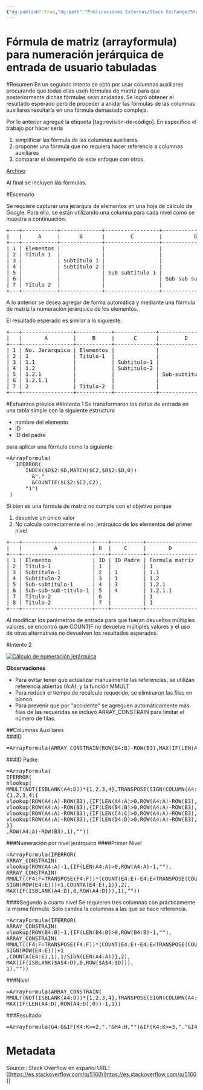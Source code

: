 ```yaml
---
{"dg-publish":true,"dg-path":"Publicaciones Externas/Stack Exchange/Stack Overflow en español/es.stackoverflow.com-5160.md","permalink":"/publicaciones-externas/stack-exchange/stack-overflow-en-espanol/es-stackoverflow-com-5160/","title":"Fórmula de matriz (arrayformula) para numeración jerárquica de entrada de usuario tabuladas","hide":true,"noteIcon":"default","created":"2024-04-03T12:49:10.505-06:00","updated":"2024-04-05T16:43:48.408-06:00"}
---
```


# Fórmula de matriz (arrayformula) para numeración jerárquica de entrada de usuario tabuladas

#Resumen
En un segundo intento se optó por usar columnas auxiliares procurando que todas ellas usen fórmulas de matriz para que posteriormente dichas fórmulas sean anidadas. Se logró obtener el resultado esperado pero de proceder a anidar las fórmulas de las columnas auxiliares resultaría en una fórmula demasiado compleja.

Por lo anterior agregué la etiqueta [tag:revisión-de-código]. En específico el trabajo por hacer sería 

1. simplificar las fórmula de las columnas auxiliares.
2. proponer una fórmula que no requiera hacer referencia a columnas auxiliares
3. comparar el desempeño de este enfoque con otros.

[Archivo](https://docs.google.com/spreadsheets/d/1ezmZlDj-8XtbntgNZ7JPQjYMZWZTwJNAiUDl0-v3qOY/edit#gid=0)

Al final se incluyen las fórmulas.

#Escenario

Se requiere capturar una jerarquía de elementos en una hoja de cálculo de Google. Para ello, se están utilizando una columna para cada nivel como se muestra a continuación.

<pre>
+---+-----------+-------------+-----------------+----------------------+
|   |     A     |      B      |        C        |          D           |
+---+-----------+-------------+-----------------+----------------------+
| 1 | Elementos |             |                 |                      |
| 2 | Título 1  |             |                 |                      |
| 3 |           | Subtítulo 1 |                 |                      |
| 4 |           | Subtítulo 2 |                 |                      |
| 5 |           |             | Sub subtítulo 1 |                      |
| 6 |           |             |                 | Sub sub sub título 1 |
| 7 | Título 2  |             |                 |                      |
+---+-----------+-------------+-----------------+----------------------+
</pre>

A lo anterior se desea agregar de forma automática y mediante una fórmula de matriz la numeración jerárquica de los elementos.

El resultado esperado es similar a lo siguiente:
<pre>
+---+----------------+-----------+-------------+-----------------+----------------------+
|   |       A        |     B     |      C      |        D        |          E           |
+---+----------------+-----------+-------------+-----------------+----------------------+
| 1 | No. Jerárquica | Elementos |             |                 |                      |
| 2 | 1              | Título-1  |             |                 |                      |
| 3 | 1.1            |           | Subtítulo-1 |                 |                      |
| 4 | 1.2            |           | Subtítulo-2 |                 |                      |
| 5 | 1.2.1          |           |             | Sub-subtítulo-1 |                      |
| 6 | 1.2.1.1        |           |             |                 | Sub-sub-sub-título-1 |
| 7 | 2              | Título-2  |             |                 |                      |
+---+----------------+-----------+-------------+-----------------+----------------------+
</pre>

#Esfuerzos previos
##Intento 1
Se transformaron los datos de entrada en una tabla simple con la siguiente estructura

- nombre del elemento
- ID
- ID del padre 

para aplicar una fórmula como la siguiente

<pre>
=ArrayFormula(
   IFERROR(
      INDEX($D$2:$D,MATCH($C2,$B$2:$B,0))
        &"."
        &COUNTIF($C$2:$C2,C2),
      "1")
 )
</pre>

Si bien es una fórmula de matriz no cumple con el objetivo porque 

1. devuelve un único valor
2. No calcula correctamente el no. jerárquico de los elementos del primer nivel

<pre>
+---+----------------------+----+----------+----------------+--------------------+
|   |          A           | B  |    C     |       D        |         E          |
+---+----------------------+----+----------+----------------+--------------------+
| 1 | Elemento             | ID | ID Padre | Formula matriz | Resultado esperado |
| 2 | Título-1             | 1  |          | 1              | 1                  |
| 3 | Subtítulo-1          | 2  | 1        | 1.1            | 1.1                |
| 4 | Subtítulo-2          | 3  | 1        | 1.2            | 1.2                |
| 5 | Sub-subtítulo-1      | 4  | 3        | 1.2.1          | 1.2.1              |
| 6 | Sub-sub-sub-título-1 | 5  | 4        | 1.2.1.1        | 1.2.1.1            |
| 7 | Título-2             | 6  |          | 1              | 2                  |
| 8 | Título-2             | 7  |          | 1              | 3                  |
+---+----------------------+----+----------+----------------+--------------------+
</pre>

Al modificar los parámetros de entrada para que fueran devueltos múltiples valores, se encontró que COUNTIF no devuelve múltiples valores y el uso de otras alternativas no devuelven los resultados esperados.

#Intento 2

[![Cálculo de numeración jerárquica][1]][1]

**Observaciones**
- Para evitar tener que actualizar manualmente las referencias, se utilizan referencia abiertas (A:A), y la función MMULT
- Para reducir el tiempo de recálculo requerido, se eliminaron las filas en blanco. 
- Para prevenir que por "accidente" se agreguen automáticamente más filas de las requeridas se incluyó ARRAY_CONSTRAIN para limitar el número de filas.

##Columnas Auxiliares	
###ID
<pre>
=ArrayFormula(ARRAY_CONSTRAIN(ROW(B4:B)-ROW(B3),MAX(IF(LEN(A4:D),ROW(A4:D),0))-1,1))
</pre>
###ID Padre
<pre>
=ArrayFormula(
IFERROR(
hlookup(
MMULT(NOT(ISBLANK(A4:D))*{1,2,3,4},TRANSPOSE(SIGN(COLUMN(A4:D))))-1,
{1,2,3,4;{
vlookup(ROW(A4:A)-ROW(B3),{IF(LEN(A4:A)>0,ROW(A4:A)-ROW(B3),""),ROW(A4:A)-ROW(B3)},2),
vlookup(ROW(A4:A)-ROW(B3),{IF(LEN(B4:B)>0,ROW(A4:A)-ROW(B3),""),ROW(A4:A)-ROW(B3)},2),
vlookup(ROW(A4:A)-ROW(B3),{IF(LEN(C4:C)>0,ROW(A4:A)-ROW(B3),""),ROW(A4:A)-ROW(B3)},2),
vlookup(ROW(A4:A)-ROW(B3),{IF(LEN(D4:D)>0,ROW(A4:A)-ROW(B3),""),ROW(A4:A)-ROW(B3)},2)
}}
,ROW(A4:A)-ROW(B3),1),""))
</pre>
###Numeración por nivel jerárquico 
####Primer Nivel
<pre>
=ArrayFormula(IFERROR(
ARRAY_CONSTRAIN(
vlookup(ROW(A4:A)-1,{IF(LEN(A4:A)>0,ROW(A4:A)-1,""),
ARRAY_CONSTRAIN(
MMULT((F4:F=TRANSPOSE(F4:F))*(COUNT(E4:E)-E4:E&LTTRANSPOSE(COUNT(E4:E)-E4:E)),
SIGN(ROW(E4:E)))+1,COUNTA(E4:E),1)},2),
MAX(IF(ISBLANK(A4:D),0,ROW(A4:D))),1),""))
</pre>
####Segundo a cuarto nivel
Se requieren tres columnas con prácticamente la misma fórmula. Sólo cambia la columnas a las que se hace referencia.
<pre>
=ArrayFormula(IFERROR(
ARRAY_CONSTRAIN(
vlookup(ROW(B4:B)-1,{IF(LEN(B4:B)>0,ROW(B4:B)-1,""),
ARRAY_CONSTRAIN(
MMULT((F4:F=TRANSPOSE(F4:F))*(COUNT(E4:E)-E4:E&LTTRANSPOSE(COUNT(E4:E)-E4:E)),
SIGN(ROW(E4:E)))+1
,COUNTA(E4:E),1),1/SIGN(LEN(A4:A))},2),
MAX(IF(ISBLANK($A$4:D),0,ROW($A$4:$D))),
1),""))
</pre>
###Nivel
<pre>
=ArrayFormula(ARRAY_CONSTRAIN(
MMULT(NOT(ISBLANK(A4:D))*{1,2,3,4},TRANSPOSE(SIGN(COLUMN(A4:D)))),
MAX(IF(LEN(A4:D),ROW(A4:D),0))-1,1))
</pre>
###Resultado
<pre>
=ArrayFormula(G4:G&IF(K4:K>=2,"."&H4:H,"")&IF(K4:K>=3,"."&I4:I,"")&IF(K4:K>=4,"."&J4:J,""))
</pre>	


  [1]: https://i.stack.imgur.com/JwY6Q.png

# Metadata
Source:: Stack Overflow en español
URL:: [[https://es.stackoverflow.com/q/5160\|https://es.stackoverflow.com/q/5160]]

